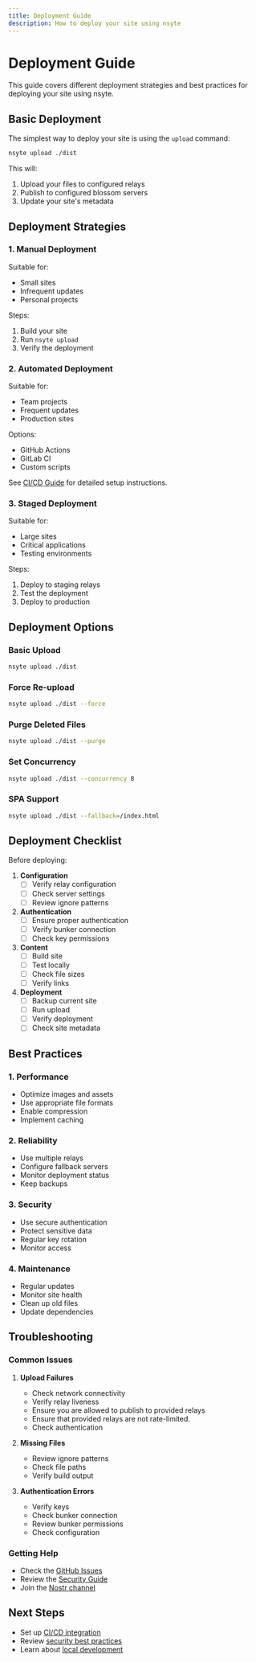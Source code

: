 ```yaml
---
title: Deployment Guide
description: How to deploy your site using nsyte
---
```


# Deployment Guide

This guide covers different deployment strategies and best practices for deploying your site using nsyte.

## Basic Deployment

The simplest way to deploy your site is using the `upload` command:

```bash
nsyte upload ./dist
```

This will:
1. Upload your files to configured relays
2. Publish to configured blossom servers
3. Update your site's metadata

## Deployment Strategies

### 1. Manual Deployment

Suitable for:
- Small sites
- Infrequent updates
- Personal projects

Steps:
1. Build your site
2. Run `nsyte upload`
3. Verify the deployment

### 2. Automated Deployment

Suitable for:
- Team projects
- Frequent updates
- Production sites

Options:
- GitHub Actions
- GitLab CI
- Custom scripts

See [CI/CD Guide](./ci-cd.md) for detailed setup instructions.

### 3. Staged Deployment

Suitable for:
- Large sites
- Critical applications
- Testing environments

Steps:
1. Deploy to staging relays
2. Test the deployment
3. Deploy to production

## Deployment Options

### Basic Upload

```bash
nsyte upload ./dist
```

### Force Re-upload

```bash
nsyte upload ./dist --force
```

### Purge Deleted Files

```bash
nsyte upload ./dist --purge
```

### Set Concurrency

```bash
nsyte upload ./dist --concurrency 8
```

### SPA Support

```bash
nsyte upload ./dist --fallback=/index.html
```

## Deployment Checklist

Before deploying:

1. **Configuration**
   - [ ] Verify relay configuration
   - [ ] Check server settings
   - [ ] Review ignore patterns

2. **Authentication**
   - [ ] Ensure proper authentication
   - [ ] Verify bunker connection
   - [ ] Check key permissions

3. **Content**
   - [ ] Build site
   - [ ] Test locally
   - [ ] Check file sizes
   - [ ] Verify links

4. **Deployment**
   - [ ] Backup current site
   - [ ] Run upload
   - [ ] Verify deployment
   - [ ] Check site metadata

## Best Practices

### 1. Performance

- Optimize images and assets
- Use appropriate file formats
- Enable compression
- Implement caching

### 2. Reliability

- Use multiple relays
- Configure fallback servers
- Monitor deployment status
- Keep backups

### 3. Security

- Use secure authentication
- Protect sensitive data
- Regular key rotation
- Monitor access

### 4. Maintenance

- Regular updates
- Monitor site health
- Clean up old files
- Update dependencies

## Troubleshooting

### Common Issues

1. **Upload Failures**
   - Check network connectivity
   - Verify relay liveness
   - Ensure you are allowed to publish to provided relays
   - Ensure that provided relays are not rate-limited.
   - Check authentication


2. **Missing Files**
   - Review ignore patterns
   - Check file paths
   - Verify build output

3. **Authentication Errors**
   - Verify keys
   - Check bunker connection
   - Review bunker permissions
   - Check configuration

### Getting Help

- Check the [GitHub Issues](https://github.com/sandwichfarm/nsyte/issues)
- Review the [Security Guide](./security.md)
- Join the [Nostr channel](https://njump.me/npub1...)

## Next Steps

- Set up [CI/CD integration](./ci-cd.md)
- Review [security best practices](./security.md)
- Learn about [local development](../usage/index.md) 